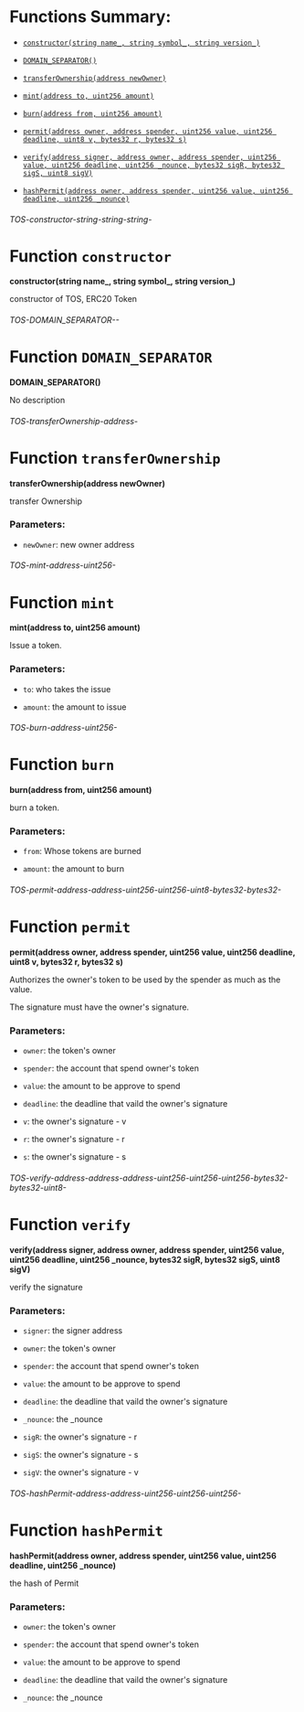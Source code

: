 # Functions Summary:

- [`constructor(string name_, string symbol_, string version_)`](#TOS-constructor-string-string-string-)

- [`DOMAIN_SEPARATOR()`](#TOS-DOMAIN_SEPARATOR--)

- [`transferOwnership(address newOwner)`](#TOS-transferOwnership-address-)

- [`mint(address to, uint256 amount)`](#TOS-mint-address-uint256-)

- [`burn(address from, uint256 amount)`](#TOS-burn-address-uint256-)

- [`permit(address owner, address spender, uint256 value, uint256 deadline, uint8 v, bytes32 r, bytes32 s)`](#TOS-permit-address-address-uint256-uint256-uint8-bytes32-bytes32-)

- [`verify(address signer, address owner, address spender, uint256 value, uint256 deadline, uint256 _nounce, bytes32 sigR, bytes32 sigS, uint8 sigV)`](#TOS-verify-address-address-address-uint256-uint256-uint256-bytes32-bytes32-uint8-)

- [`hashPermit(address owner, address spender, uint256 value, uint256 deadline, uint256 _nounce)`](#TOS-hashPermit-address-address-uint256-uint256-uint256-)

###### *TOS-constructor-string-string-string-*

# Function `constructor`

**constructor(string name_, string symbol_, string version_)**

constructor of TOS, ERC20 Token

###### *TOS-DOMAIN_SEPARATOR--*

# Function `DOMAIN_SEPARATOR`

**DOMAIN_SEPARATOR()**

No description

###### *TOS-transferOwnership-address-*

# Function `transferOwnership`

**transferOwnership(address newOwner)**

transfer Ownership

### Parameters:

- `newOwner`: new owner address

###### *TOS-mint-address-uint256-*

# Function `mint`

**mint(address to, uint256 amount)**

Issue a token.

### Parameters:

- `to`:  who takes the issue

- `amount`: the amount to issue

###### *TOS-burn-address-uint256-*

# Function `burn`

**burn(address from, uint256 amount)**

burn a token.

### Parameters:

- `from`: Whose tokens are burned

- `amount`: the amount to burn

###### *TOS-permit-address-address-uint256-uint256-uint8-bytes32-bytes32-*

# Function `permit`

**permit(address owner, address spender, uint256 value, uint256 deadline, uint8 v, bytes32 r, bytes32 s)**

Authorizes the owner's token to be used by the spender as much as the value.

The signature must have the owner's signature.

### Parameters:

- `owner`: the token's owner

- `spender`: the account that spend owner's token

- `value`: the amount to be approve to spend

- `deadline`: the deadline that vaild the owner's signature

- `v`: the owner's signature - v

- `r`: the owner's signature - r

- `s`: the owner's signature - s

###### *TOS-verify-address-address-address-uint256-uint256-uint256-bytes32-bytes32-uint8-*

# Function `verify`

**verify(address signer, address owner, address spender, uint256 value, uint256 deadline, uint256 _nounce, bytes32 sigR, bytes32 sigS, uint8 sigV)**

verify the signature

### Parameters:

- `signer`: the signer address

- `owner`: the token's owner

- `spender`: the account that spend owner's token

- `value`: the amount to be approve to spend

- `deadline`: the deadline that vaild the owner's signature

- `_nounce`: the _nounce

- `sigR`: the owner's signature - r

- `sigS`: the owner's signature - s

- `sigV`: the owner's signature - v

###### *TOS-hashPermit-address-address-uint256-uint256-uint256-*

# Function `hashPermit`

**hashPermit(address owner, address spender, uint256 value, uint256 deadline, uint256 _nounce)**

the hash of Permit

### Parameters:

- `owner`: the token's owner

- `spender`: the account that spend owner's token

- `value`: the amount to be approve to spend

- `deadline`: the deadline that vaild the owner's signature

- `_nounce`: the _nounce
